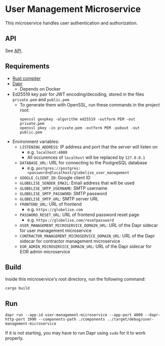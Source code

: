 # User Management Microservice

This microservice handles user authentication and authorization.

## API

See [API](API.md).

## Requirements

- [Rust compiler](https://www.rust-lang.org/tools/install)
- [Dapr](https://docs.dapr.io/getting-started/)
  - Depends on Docker
- Ed25519 key pair for JWT encoding/decoding, stored in the files `private.pem` and `public.pem`
  - To generate them with OpenSSL, run these commands in the project root:
    ```
    openssl genpkey -algorithm ed25519 -outform PEM -out private.pem
    openssl pkey -in private.pem -outform PEM -pubout -out public.pem
    ```
- Environment variables:
  - `LISTENING_ADDRESS`: IP address and port that the server will listen on
    - e.g. `localhost:4000`
    - All occurences of `localhost` will be replaced by `127.0.0.1`
  - `DATABASE_URL`: URL for connecting to the PostgreSQL database
    - e.g. `postgres://postgres:<password>@localhost/globelise_user_management`
  - `GOOGLE_CLIENT_ID`: Google client ID
  - `GLOBELISE_SENDER_EMAIL`: Email address that will be used
  - `GLOBELISE_SMTP_USERNAME`: SMTP username
  - `GLOBELISE_SMTP_PASSWORD`: SMTP password
  - `GLOBELISE_SMTP_URL`: SMTP server URL
  - `FRONTEND_URL`: URL of frontend
    - e.g. `https://globelise.com`
  - `PASSWORD_RESET_URL`: URL of frontend password reset page
    - e.g. `https://globelise.com/resetpassword`
  - `USER_MANAGEMENT_MICROSERVICE_DOMAIN_URL`: URL of the Dapr sidecar for user management microservice
  - `CONTRACTOR_MANAGEMENT_MICROSERVICE_DOMAIN_URL`: URL of the Dapr sidecar for contractor management microservice
  - `EOR_ADMIN_MICROSERVICE_DOMAIN_URL`: URL of the Dapr sidecar for EOR admin microservice

## Build

Inside this microservice's root directory, run the following command:

```
cargo build
```

## Run

```
dapr run --app-id user-management-microservice --app-port 4000 --dapr-http-port 3990 --components-path ./components ../target/debug/user-management-microservice
```

If it is not starting, you may have to run Dapr using `sudo` for it to work properly.
